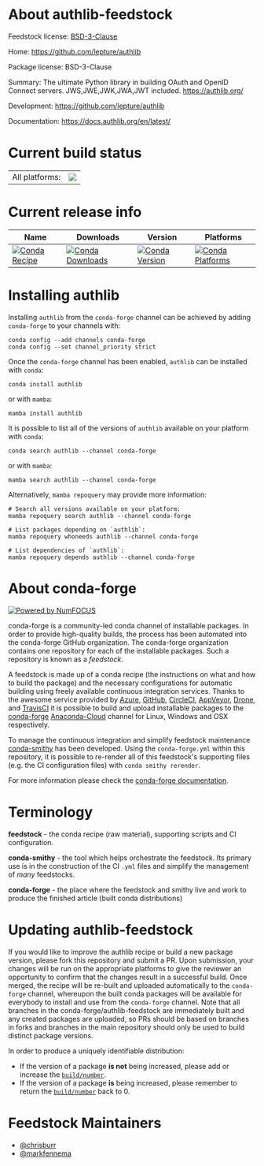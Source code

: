 About authlib-feedstock
=======================

Feedstock license: [BSD-3-Clause](https://github.com/conda-forge/authlib-feedstock/blob/main/LICENSE.txt)

Home: https://github.com/lepture/authlib

Package license: BSD-3-Clause

Summary: The ultimate Python library in building OAuth and OpenID Connect servers. JWS,JWE,JWK,JWA,JWT included. https://authlib.org/

Development: https://github.com/lepture/authlib

Documentation: https://docs.authlib.org/en/latest/

Current build status
====================


<table><tr><td>All platforms:</td>
    <td>
      <a href="https://dev.azure.com/conda-forge/feedstock-builds/_build/latest?definitionId=6456&branchName=main">
        <img src="https://dev.azure.com/conda-forge/feedstock-builds/_apis/build/status/authlib-feedstock?branchName=main">
      </a>
    </td>
  </tr>
</table>

Current release info
====================

| Name | Downloads | Version | Platforms |
| --- | --- | --- | --- |
| [![Conda Recipe](https://img.shields.io/badge/recipe-authlib-green.svg)](https://anaconda.org/conda-forge/authlib) | [![Conda Downloads](https://img.shields.io/conda/dn/conda-forge/authlib.svg)](https://anaconda.org/conda-forge/authlib) | [![Conda Version](https://img.shields.io/conda/vn/conda-forge/authlib.svg)](https://anaconda.org/conda-forge/authlib) | [![Conda Platforms](https://img.shields.io/conda/pn/conda-forge/authlib.svg)](https://anaconda.org/conda-forge/authlib) |

Installing authlib
==================

Installing `authlib` from the `conda-forge` channel can be achieved by adding `conda-forge` to your channels with:

```
conda config --add channels conda-forge
conda config --set channel_priority strict
```

Once the `conda-forge` channel has been enabled, `authlib` can be installed with `conda`:

```
conda install authlib
```

or with `mamba`:

```
mamba install authlib
```

It is possible to list all of the versions of `authlib` available on your platform with `conda`:

```
conda search authlib --channel conda-forge
```

or with `mamba`:

```
mamba search authlib --channel conda-forge
```

Alternatively, `mamba repoquery` may provide more information:

```
# Search all versions available on your platform:
mamba repoquery search authlib --channel conda-forge

# List packages depending on `authlib`:
mamba repoquery whoneeds authlib --channel conda-forge

# List dependencies of `authlib`:
mamba repoquery depends authlib --channel conda-forge
```


About conda-forge
=================

[![Powered by
NumFOCUS](https://img.shields.io/badge/powered%20by-NumFOCUS-orange.svg?style=flat&colorA=E1523D&colorB=007D8A)](https://numfocus.org)

conda-forge is a community-led conda channel of installable packages.
In order to provide high-quality builds, the process has been automated into the
conda-forge GitHub organization. The conda-forge organization contains one repository
for each of the installable packages. Such a repository is known as a *feedstock*.

A feedstock is made up of a conda recipe (the instructions on what and how to build
the package) and the necessary configurations for automatic building using freely
available continuous integration services. Thanks to the awesome service provided by
[Azure](https://azure.microsoft.com/en-us/services/devops/), [GitHub](https://github.com/),
[CircleCI](https://circleci.com/), [AppVeyor](https://www.appveyor.com/),
[Drone](https://cloud.drone.io/welcome), and [TravisCI](https://travis-ci.com/)
it is possible to build and upload installable packages to the
[conda-forge](https://anaconda.org/conda-forge) [Anaconda-Cloud](https://anaconda.org/)
channel for Linux, Windows and OSX respectively.

To manage the continuous integration and simplify feedstock maintenance
[conda-smithy](https://github.com/conda-forge/conda-smithy) has been developed.
Using the ``conda-forge.yml`` within this repository, it is possible to re-render all of
this feedstock's supporting files (e.g. the CI configuration files) with ``conda smithy rerender``.

For more information please check the [conda-forge documentation](https://conda-forge.org/docs/).

Terminology
===========

**feedstock** - the conda recipe (raw material), supporting scripts and CI configuration.

**conda-smithy** - the tool which helps orchestrate the feedstock.
                   Its primary use is in the construction of the CI ``.yml`` files
                   and simplify the management of *many* feedstocks.

**conda-forge** - the place where the feedstock and smithy live and work to
                  produce the finished article (built conda distributions)


Updating authlib-feedstock
==========================

If you would like to improve the authlib recipe or build a new
package version, please fork this repository and submit a PR. Upon submission,
your changes will be run on the appropriate platforms to give the reviewer an
opportunity to confirm that the changes result in a successful build. Once
merged, the recipe will be re-built and uploaded automatically to the
`conda-forge` channel, whereupon the built conda packages will be available for
everybody to install and use from the `conda-forge` channel.
Note that all branches in the conda-forge/authlib-feedstock are
immediately built and any created packages are uploaded, so PRs should be based
on branches in forks and branches in the main repository should only be used to
build distinct package versions.

In order to produce a uniquely identifiable distribution:
 * If the version of a package **is not** being increased, please add or increase
   the [``build/number``](https://docs.conda.io/projects/conda-build/en/latest/resources/define-metadata.html#build-number-and-string).
 * If the version of a package **is** being increased, please remember to return
   the [``build/number``](https://docs.conda.io/projects/conda-build/en/latest/resources/define-metadata.html#build-number-and-string)
   back to 0.

Feedstock Maintainers
=====================

* [@chrisburr](https://github.com/chrisburr/)
* [@markfennema](https://github.com/markfennema/)

